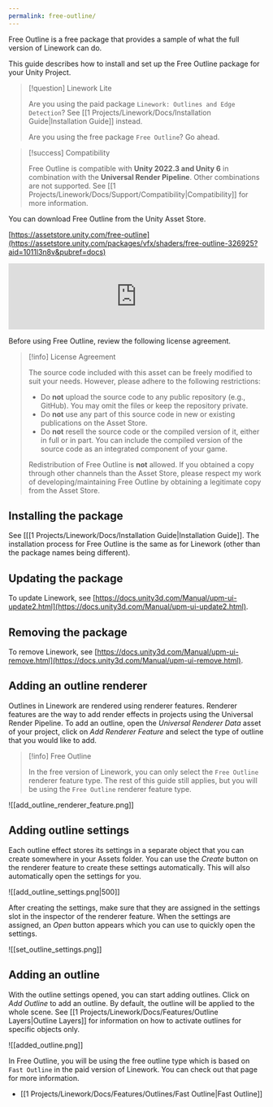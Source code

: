 ```yaml
---
permalink: free-outline/
---
```


Free Outline is a free package that provides a sample of what the full version of Linework can do.

This guide describes how to install and set up the Free Outline package for your Unity Project.

> [!question] Linework Lite
>
> Are you using the paid package `Linework: Outlines and Edge Detection`? See [[1 Projects/Linework/Docs/Installation Guide|Installation Guide]] instead.
>
> Are you using the free package `Free Outline`? Go ahead.

> [!success] Compatibility
>
> Free Outline is compatible with **Unity 2022.3 and Unity 6** in combination with the **Universal Render Pipeline**. Other combinations are not supported. See [[1 Projects/Linework/Docs/Support/Compatibility|Compatibility]] for more information.

You can download Free Outline from the Unity Asset Store.

[https://assetstore.unity.com/free-outline](https://assetstore.unity.com/packages/vfx/shaders/free-outline-326925?aid=1011l3n8v&pubref=docs)

<iframe src="https://assetstore.unity.com/linkmaker/embed/package/326925/widget-wide?aid=1011l3n8v" style="width:100%; height:130px; border:0px;"></iframe>

Before using Free Outline, review the following license agreement.

> [!info] License Agreement
>
> The source code included with this asset can be freely modified to suit your needs. However, please adhere to the following restrictions:
> - Do **not** upload the source code to any public repository (e.g., GitHub). You may omit the files or keep the repository private.
> - Do **not** use any part of this source code in new or existing publications on the Asset Store.
> - Do **not** resell the source code or the compiled version of it, either in full or in part. You can include the compiled version of the source code as an integrated component of your game.
>
> Redistribution of Free Outline is **not** allowed. If you obtained a copy through other channels than the Asset Store, please respect my work of developing/maintaining Free Outline by obtaining a legitimate copy from the Asset Store.

## Installing the package

See [[[1 Projects/Linework/Docs/Installation Guide|Installation Guide]]. The installation process for Free Outline is the same as for Linework (other than the package names being different).

## Updating the package

To update Linework, see [https://docs.unity3d.com/Manual/upm-ui-update2.html](https://docs.unity3d.com/Manual/upm-ui-update2.html).

## Removing the package

To remove Linework, see [https://docs.unity3d.com/Manual/upm-ui-remove.html](https://docs.unity3d.com/Manual/upm-ui-remove.html).

## Adding an outline renderer

Outlines in Linework are rendered using renderer features. Renderer features are the way to add render effects in projects using the Universal Render Pipeline. To add an outline, open the *Universal Renderer Data* asset of your project, click on *Add Renderer Feature* and select the type of outline that you would like to add.

> [!info] Free Outline
>
> In the free version of Linework, you can only select the `Free Outline` renderer feature type. The rest of this guide still applies, but you will be using the `Free Outline` renderer feature type.

![[add_outline_renderer_feature.png]]

## Adding outline settings

Each outline effect stores its settings in a separate object that you can create somewhere in your Assets folder. You can use the *Create* button on the renderer feature to create these settings automatically. This will also automatically open the settings for you.

![[add_outline_settings.png|500]]

 After creating the settings, make sure that they are assigned in the settings slot in the inspector of the renderer feature. When the settings are assigned, an *Open* button appears which you can use to quickly open the settings.

![[set_outline_settings.png]]

## Adding an outline

With the outline settings opened, you can start adding outlines. Click on *Add Outline* to add an outline. By default, the outline will be applied to the whole scene. See [[1 Projects/Linework/Docs/Features/Outline Layers|Outline Layers]] for information on how to activate outlines for specific objects only.

![[added_outline.png]]

In Free Outline, you will be using the free outline type which is based on `Fast Outline` in the paid version of Linework. You can check out that page for more information.

- [[1 Projects/Linework/Docs/Features/Outlines/Fast Outline|Fast Outline]]
